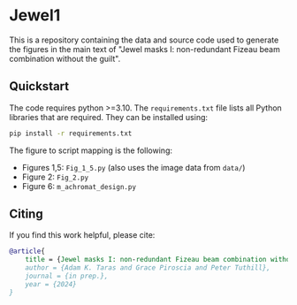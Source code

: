 # Jewel1

This is a repository containing the data and source code used to generate the figures in the main text of "Jewel masks I: non-redundant Fizeau beam combination without the guilt". 

## Quickstart

The code requires python >=3.10. The `requirements.txt` file lists all Python libraries that are required. They can be installed using:

```bash
pip install -r requirements.txt
```

The figure to script mapping is the following:
- Figures 1,5: `Fig_1_5.py` (also uses the image data from `data/`)
- Figure 2: `Fig_2.py`
- Figure 6: `m_achromat_design.py`

## Citing

If you find this work helpful, please cite:

```bibtex
@article{
    title = {Jewel masks I: non-redundant Fizeau beam combination without the guilt},
    author = {Adam K. Taras and Grace Piroscia and Peter Tuthill},
    journal = {in prep.},
    year = {2024}
}
```